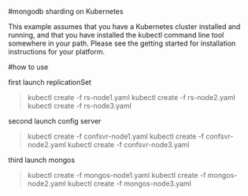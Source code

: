 #mongodb sharding on Kubernetes

This example assumes that you have a Kubernetes cluster installed and running, and that you have installed the kubectl command line tool somewhere in your path. Please see the getting started for installation instructions for your platform.

#how to use

first launch replicationSet
>kubectl create -f rs-node1.yaml 
kubectl create -f rs-node2.yaml 
kubectl create -f rs-node3.yaml

second launch config server
>kubectl create -f confsvr-node1.yaml
kubectl create -f confsvr-node2.yaml
kubectl create -f confsvr-node3.yaml

third launch mongos
>kubectl create -f mongos-node1.yaml
kubectl create -f mongos-node2.yaml
kubectl create -f mongos-node3.yaml
